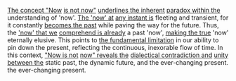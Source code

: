 
[The concept "Now](1/2/2/3/1/.Today) [is not now"](1/2/2/_Now%20is%20not%20now) [underlines the inherent](1/1/_Intrinsic-Extrinsic) [paradox within the](3/3/2/2/3/3/2/.Paradox) understanding of 'now'. [The 'now' at](1/2/2/_Now%20is%20not%20now) [any instant is](1/2/2/2/1/2/1/1/.Immediate) fleeting and transient, for it constantly [becomes the past](1/2/2/1/.Past) while paving the way for the future. Thus, the ['now' that we](1/2/2/_Now%20is%20not%20now) [comprehend is already](2/2/1/1/3/2/.Understanding) a past 'now', [making the true](3/2/2/1/1/2/1/3/2/_Truth-Process) 'now' eternally elusive. This points to [the fundamental limitation](3/3/1/3/3/2/3/.Limitations%20of%20Reason) in our ability to pin down the present, reflecting the continuous, inexorable flow of time. In this context, ["Now is not](1/2/2/_Now%20is%20not%20now) [now" reveals the](1/2/2/_Now%20is%20not%20now) [dialectical contradiction and](3/3/2/1/2/2/_Irony-Contradiction) [unity between the](1/1/3/1/1/1/_Unity-Disunity) static past, the dynamic future, and the ever-changing present. the ever-changing present.